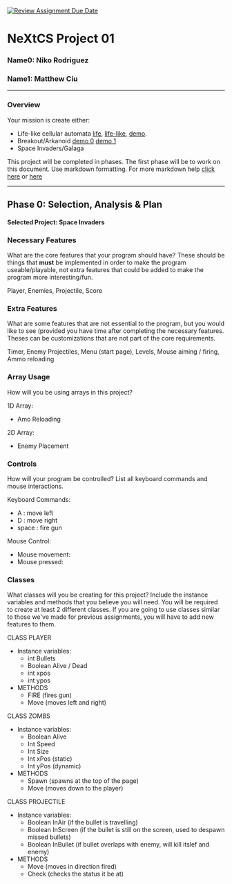  [![Review Assignment Due Date](https://classroom.github.com/assets/deadline-readme-button-22041afd0340ce965d47ae6ef1cefeee28c7c493a6346c4f15d667ab976d596c.svg)](https://classroom.github.com/a/PX83n--N)
# NeXtCS Project 01
### Name0: Niko Rodriguez
### Name1: Matthew Ciu 
---

### Overview
Your mission is create either:
- Life-like cellular automata [life](https://en.wikipedia.org/wiki/Conway%27s_Game_of_Life), [life-like](https://en.wikipedia.org/wiki/Life-like_cellular_automaton), [demo](https://www.netlogoweb.org/launch#https://www.netlogoweb.org/assets/modelslib/Sample%20Models/Computer%20Science/Cellular%20Automata/Life.nlogo).
- Breakout/Arkanoid [demo 0](https://elgoog.im/breakout/)  [demo 1](https://www.crazygames.com/game/atari-breakout)
- Space Invaders/Galaga

This project will be completed in phases. The first phase will be to work on this document. Use markdown formatting. For more markdown help [click here](https://github.com/adam-p/markdown-here/wiki/Markdown-Cheatsheet) or [here](https://docs.github.com/en/get-started/writing-on-github/getting-started-with-writing-and-formatting-on-github/basic-writing-and-formatting-syntax)


---

## Phase 0: Selection, Analysis & Plan

#### Selected Project: Space Invaders

### Necessary Features
What are the core features that your program should have? These should be things that __must__ be implemented in order to make the program useable/playable, not extra features that could be added to make the program more interesting/fun.

Player, Enemies, Projectile, Score

### Extra Features
What are some features that are not essential to the program, but you would like to see (provided you have time after completing the necessary features. Theses can be customizations that are not part of the core requirements.

Timer, Enemy Projectiles, Menu (start page), Levels, Mouse aiming / firing, Ammo reloading

### Array Usage
How will you be using arrays in this project?

1D Array:
- Amo Reloading 

2D Array:
- Enemy Placement


### Controls
How will your program be controlled? List all keyboard commands and mouse interactions.

Keyboard Commands:
- A : move left 
- D : move right
- space : fire gun

Mouse Control:
- Mouse movement:
- Mouse pressed:


### Classes
What classes will you be creating for this project? Include the instance variables and methods that you believe you will need. You will be required to create at least 2 different classes. If you are going to use classes similar to those we've made for previous assignments, you will have to add new features to them.

CLASS PLAYER
- Instance variables:
  - int Bullets
  - Boolean Alive / Dead
  - int xpos
  - int ypos
- METHODS
  - FIRE (fires gun)
  - Move (moves left and right)

CLASS ZOMBS
- Instance variables:
  - Boolean Alive
  - Int Speed
  - Int Size
  - Int xPos (static)
  - Int yPos (dynamic)
- METHODS
  - Spawn (spawns at the top of the page)
  - Move (moves down to the player)

CLASS PROJECTILE
- Instance variables:
  - Boolean InAir (if the bullet is travelling)
  - Boolean InScreen (if the bullet is still on the screen, used to despawn missed bullets)
  - Boolean InBullet (if bullet overlaps with enemy, will kill itslef and enemy)
- METHODS
  - Move (moves in direction fired)
  - Check (checks the status it be at)

